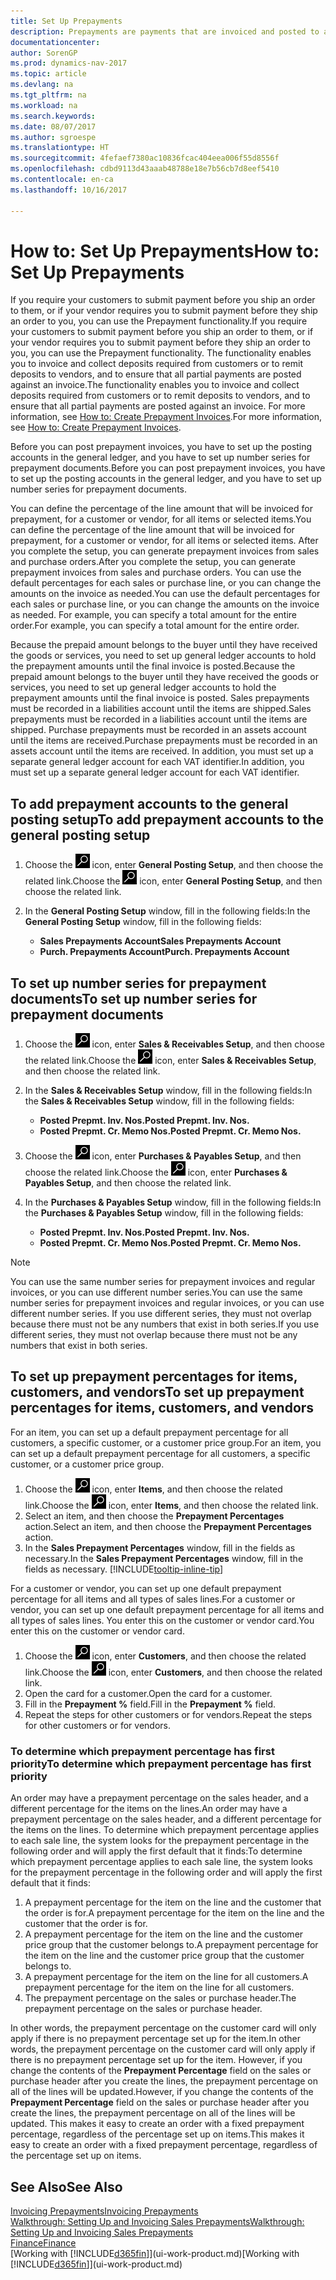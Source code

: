 ```yaml
---
title: Set Up Prepayments
description: Prepayments are payments that are invoiced and posted to a sales or purchase prepayment order before final invoicing. You might require a deposit before you manufacture items to order, or you might require payment before you ship items to a customer. The prepayments functionality enables you to invoice and collect deposits required from customers or to remit deposits to vendors. Thus, you can ensure that all payments are posted against an invoice.
documentationcenter: 
author: SorenGP
ms.prod: dynamics-nav-2017
ms.topic: article
ms.devlang: na
ms.tgt_pltfrm: na
ms.workload: na
ms.search.keywords: 
ms.date: 08/07/2017
ms.author: sgroespe
ms.translationtype: HT
ms.sourcegitcommit: 4fefaef7380ac10836fcac404eea006f55d8556f
ms.openlocfilehash: cdbd9113d43aaab48788e18e7b56cb7d8eef5410
ms.contentlocale: en-ca
ms.lasthandoff: 10/16/2017

---
```

# <a name="how-to-set-up-prepayments"></a><span data-ttu-id="f4dcb-106">How to: Set Up Prepayments</span><span class="sxs-lookup"><span data-stu-id="f4dcb-106">How to: Set Up Prepayments</span></span>
<span data-ttu-id="f4dcb-107">If you require your customers to submit payment before you ship an order to them, or if your vendor requires you to submit payment before they ship an order to you, you can use the Prepayment functionality.</span><span class="sxs-lookup"><span data-stu-id="f4dcb-107">If you require your customers to submit payment before you ship an order to them, or if your vendor requires you to submit payment before they ship an order to you, you can use the Prepayment functionality.</span></span> <span data-ttu-id="f4dcb-108">The functionality enables you to invoice and collect deposits required from customers or to remit deposits to vendors, and to ensure that all partial payments are posted against an invoice.</span><span class="sxs-lookup"><span data-stu-id="f4dcb-108">The functionality enables you to invoice and collect deposits required from customers or to remit deposits to vendors, and to ensure that all partial payments are posted against an invoice.</span></span> <span data-ttu-id="f4dcb-109">For more information, see [How to: Create Prepayment Invoices](finance-how-to-create-prepayment-invoices.md).</span><span class="sxs-lookup"><span data-stu-id="f4dcb-109">For more information, see [How to: Create Prepayment Invoices](finance-how-to-create-prepayment-invoices.md).</span></span>

<span data-ttu-id="f4dcb-110">Before you can post prepayment invoices, you have to set up the posting accounts in the general ledger, and you have to set up number series for prepayment documents.</span><span class="sxs-lookup"><span data-stu-id="f4dcb-110">Before you can post prepayment invoices, you have to set up the posting accounts in the general ledger, and you have to set up number series for prepayment documents.</span></span>  

<span data-ttu-id="f4dcb-111">You can define the percentage of the line amount that will be invoiced for prepayment, for a customer or vendor, for all items or selected items.</span><span class="sxs-lookup"><span data-stu-id="f4dcb-111">You can define the percentage of the line amount that will be invoiced for prepayment, for a customer or vendor, for all items or selected items.</span></span> <span data-ttu-id="f4dcb-112">After you complete the setup, you can generate prepayment invoices from sales and purchase orders.</span><span class="sxs-lookup"><span data-stu-id="f4dcb-112">After you complete the setup, you can generate prepayment invoices from sales and purchase orders.</span></span> <span data-ttu-id="f4dcb-113">You can use the default percentages for each sales or purchase line, or you can change the amounts on the invoice as needed.</span><span class="sxs-lookup"><span data-stu-id="f4dcb-113">You can use the default percentages for each sales or purchase line, or you can change the amounts on the invoice as needed.</span></span> <span data-ttu-id="f4dcb-114">For example, you can specify a total amount for the entire order.</span><span class="sxs-lookup"><span data-stu-id="f4dcb-114">For example, you can specify a total amount for the entire order.</span></span>  

<span data-ttu-id="f4dcb-115">Because the prepaid amount belongs to the buyer until they have received the goods or services, you need to set up general ledger accounts to hold the prepayment amounts until the final invoice is posted.</span><span class="sxs-lookup"><span data-stu-id="f4dcb-115">Because the prepaid amount belongs to the buyer until they have received the goods or services, you need to set up general ledger accounts to hold the prepayment amounts until the final invoice is posted.</span></span> <span data-ttu-id="f4dcb-116">Sales prepayments must be recorded in a liabilities account until the items are shipped.</span><span class="sxs-lookup"><span data-stu-id="f4dcb-116">Sales prepayments must be recorded in a liabilities account until the items are shipped.</span></span> <span data-ttu-id="f4dcb-117">Purchase prepayments must be recorded in an assets account until the items are received.</span><span class="sxs-lookup"><span data-stu-id="f4dcb-117">Purchase prepayments must be recorded in an assets account until the items are received.</span></span> <span data-ttu-id="f4dcb-118">In addition, you must set up a separate general ledger account for each VAT identifier.</span><span class="sxs-lookup"><span data-stu-id="f4dcb-118">In addition, you must set up a separate general ledger account for each VAT identifier.</span></span>

## <a name="to-add-prepayment-accounts-to-the-general-posting-setup"></a><span data-ttu-id="f4dcb-119">To add prepayment accounts to the general posting setup</span><span class="sxs-lookup"><span data-stu-id="f4dcb-119">To add prepayment accounts to the general posting setup</span></span>  

1. <span data-ttu-id="f4dcb-120">Choose the ![Search for Page or Report](media/ui-search/search_small.png "Search for Page or Report icon") icon, enter **General Posting Setup**, and then choose the related link.</span><span class="sxs-lookup"><span data-stu-id="f4dcb-120">Choose the ![Search for Page or Report](media/ui-search/search_small.png "Search for Page or Report icon") icon, enter **General Posting Setup**, and then choose the related link.</span></span>
2. <span data-ttu-id="f4dcb-121">In the **General Posting Setup** window, fill in the following fields:</span><span class="sxs-lookup"><span data-stu-id="f4dcb-121">In the **General Posting Setup** window, fill in the following fields:</span></span>  

    - <span data-ttu-id="f4dcb-122">**Sales Prepayments Account**</span><span class="sxs-lookup"><span data-stu-id="f4dcb-122">**Sales Prepayments Account**</span></span>  
    - <span data-ttu-id="f4dcb-123">**Purch. Prepayments Account**</span><span class="sxs-lookup"><span data-stu-id="f4dcb-123">**Purch. Prepayments Account**</span></span>  

## <a name="to-set-up-number-series-for-prepayment-documents"></a><span data-ttu-id="f4dcb-124">To set up number series for prepayment documents</span><span class="sxs-lookup"><span data-stu-id="f4dcb-124">To set up number series for prepayment documents</span></span>  

1. <span data-ttu-id="f4dcb-125">Choose the ![Search for Page or Report](media/ui-search/search_small.png "Search for Page or Report icon") icon, enter **Sales & Receivables Setup**, and then choose the related link.</span><span class="sxs-lookup"><span data-stu-id="f4dcb-125">Choose the ![Search for Page or Report](media/ui-search/search_small.png "Search for Page or Report icon") icon, enter **Sales & Receivables Setup**, and then choose the related link.</span></span>
2. <span data-ttu-id="f4dcb-126">In the **Sales & Receivables Setup** window, fill in the following fields:</span><span class="sxs-lookup"><span data-stu-id="f4dcb-126">In the **Sales & Receivables Setup** window, fill in the following fields:</span></span>  

   - <span data-ttu-id="f4dcb-127">**Posted Prepmt. Inv. Nos.**</span><span class="sxs-lookup"><span data-stu-id="f4dcb-127">**Posted Prepmt. Inv. Nos.**</span></span>
   - <span data-ttu-id="f4dcb-128">**Posted Prepmt. Cr. Memo Nos.**</span><span class="sxs-lookup"><span data-stu-id="f4dcb-128">**Posted Prepmt. Cr. Memo Nos.**</span></span>

1. <span data-ttu-id="f4dcb-129">Choose the ![Search for Page or Report](media/ui-search/search_small.png "Search for Page or Report icon") icon, enter **Purchases & Payables Setup**, and then choose the related link.</span><span class="sxs-lookup"><span data-stu-id="f4dcb-129">Choose the ![Search for Page or Report](media/ui-search/search_small.png "Search for Page or Report icon") icon, enter **Purchases & Payables Setup**, and then choose the related link.</span></span>
2. <span data-ttu-id="f4dcb-130">In the **Purchases & Payables Setup** window, fill in the following fields:</span><span class="sxs-lookup"><span data-stu-id="f4dcb-130">In the **Purchases & Payables Setup** window, fill in the following fields:</span></span>

    - <span data-ttu-id="f4dcb-131">**Posted Prepmt. Inv. Nos.**</span><span class="sxs-lookup"><span data-stu-id="f4dcb-131">**Posted Prepmt. Inv. Nos.**</span></span>
    - <span data-ttu-id="f4dcb-132">**Posted Prepmt. Cr. Memo Nos.**</span><span class="sxs-lookup"><span data-stu-id="f4dcb-132">**Posted Prepmt. Cr. Memo Nos.**</span></span>

> [!NOTE]  
>  <span data-ttu-id="f4dcb-133">You can use the same number series for prepayment invoices and regular invoices, or you can use different number series.</span><span class="sxs-lookup"><span data-stu-id="f4dcb-133">You can use the same number series for prepayment invoices and regular invoices, or you can use different number series.</span></span> <span data-ttu-id="f4dcb-134">If you use different series, they must not overlap because there must not be any numbers that exist in both series.</span><span class="sxs-lookup"><span data-stu-id="f4dcb-134">If you use different series, they must not overlap because there must not be any numbers that exist in both series.</span></span>  

## <a name="to-set-up-prepayment-percentages-for-items-customers-and-vendors"></a><span data-ttu-id="f4dcb-135">To set up prepayment percentages for items, customers, and vendors</span><span class="sxs-lookup"><span data-stu-id="f4dcb-135">To set up prepayment percentages for items, customers, and vendors</span></span>  
<span data-ttu-id="f4dcb-136">For an item, you can set up a default prepayment percentage for all customers, a specific customer, or a customer price group.</span><span class="sxs-lookup"><span data-stu-id="f4dcb-136">For an item, you can set up a default prepayment percentage for all customers, a specific customer, or a customer price group.</span></span>  

1. <span data-ttu-id="f4dcb-137">Choose the ![Search for Page or Report](media/ui-search/search_small.png "Search for Page or Report icon") icon, enter **Items**, and then choose the related link.</span><span class="sxs-lookup"><span data-stu-id="f4dcb-137">Choose the ![Search for Page or Report](media/ui-search/search_small.png "Search for Page or Report icon") icon, enter **Items**, and then choose the related link.</span></span>
2. <span data-ttu-id="f4dcb-138">Select an item, and then choose the **Prepayment Percentages** action.</span><span class="sxs-lookup"><span data-stu-id="f4dcb-138">Select an item, and then choose the **Prepayment Percentages** action.</span></span>  
3. <span data-ttu-id="f4dcb-139">In the **Sales Prepayment Percentages** window, fill in the fields as necessary.</span><span class="sxs-lookup"><span data-stu-id="f4dcb-139">In the **Sales Prepayment Percentages** window, fill in the fields as necessary.</span></span> [!INCLUDE[tooltip-inline-tip](includes/tooltip-inline-tip_md.md)]

<span data-ttu-id="f4dcb-140">For a customer or vendor, you can set up one default prepayment percentage for all items and all types of sales lines.</span><span class="sxs-lookup"><span data-stu-id="f4dcb-140">For a customer or vendor, you can set up one default prepayment percentage for all items and all types of sales lines.</span></span> <span data-ttu-id="f4dcb-141">You enter this on the customer or vendor card.</span><span class="sxs-lookup"><span data-stu-id="f4dcb-141">You enter this on the customer or vendor card.</span></span>

1. <span data-ttu-id="f4dcb-142">Choose the ![Search for Page or Report](media/ui-search/search_small.png "Search for Page or Report icon") icon, enter **Customers**, and then choose the related link.</span><span class="sxs-lookup"><span data-stu-id="f4dcb-142">Choose the ![Search for Page or Report](media/ui-search/search_small.png "Search for Page or Report icon") icon, enter **Customers**, and then choose the related link.</span></span>
2. <span data-ttu-id="f4dcb-143">Open the card for a customer.</span><span class="sxs-lookup"><span data-stu-id="f4dcb-143">Open the card for a customer.</span></span>
3. <span data-ttu-id="f4dcb-144">Fill in the **Prepayment %** field.</span><span class="sxs-lookup"><span data-stu-id="f4dcb-144">Fill in the **Prepayment %** field.</span></span>
4. <span data-ttu-id="f4dcb-145">Repeat the steps for other customers or for vendors.</span><span class="sxs-lookup"><span data-stu-id="f4dcb-145">Repeat the steps for other customers or for vendors.</span></span>  

### <a name="to-determine-which-prepayment-percentage-has-first-priority"></a><span data-ttu-id="f4dcb-146">To determine which prepayment percentage has first priority</span><span class="sxs-lookup"><span data-stu-id="f4dcb-146">To determine which prepayment percentage has first priority</span></span>  
<span data-ttu-id="f4dcb-147">An order may have a prepayment percentage on the sales header, and a different percentage for the items on the lines.</span><span class="sxs-lookup"><span data-stu-id="f4dcb-147">An order may have a prepayment percentage on the sales header, and a different percentage for the items on the lines.</span></span> <span data-ttu-id="f4dcb-148">To determine which prepayment percentage applies to each sale line, the system looks for the prepayment percentage in the following order and will apply the first default that it finds:</span><span class="sxs-lookup"><span data-stu-id="f4dcb-148">To determine which prepayment percentage applies to each sale line, the system looks for the prepayment percentage in the following order and will apply the first default that it finds:</span></span>  
1. <span data-ttu-id="f4dcb-149">A prepayment percentage for the item on the line and the customer that the order is for.</span><span class="sxs-lookup"><span data-stu-id="f4dcb-149">A prepayment percentage for the item on the line and the customer that the order is for.</span></span>  
2. <span data-ttu-id="f4dcb-150">A prepayment percentage for the item on the line and the customer price group that the customer belongs to.</span><span class="sxs-lookup"><span data-stu-id="f4dcb-150">A prepayment percentage for the item on the line and the customer price group that the customer belongs to.</span></span>  
3. <span data-ttu-id="f4dcb-151">A prepayment percentage for the item on the line for all customers.</span><span class="sxs-lookup"><span data-stu-id="f4dcb-151">A prepayment percentage for the item on the line for all customers.</span></span>  
4. <span data-ttu-id="f4dcb-152">The prepayment percentage on the sales or purchase header.</span><span class="sxs-lookup"><span data-stu-id="f4dcb-152">The prepayment percentage on the sales or purchase header.</span></span>  

<span data-ttu-id="f4dcb-153">In other words, the prepayment percentage on the customer card will only apply if there is no prepayment percentage set up for the item.</span><span class="sxs-lookup"><span data-stu-id="f4dcb-153">In other words, the prepayment percentage on the customer card will only apply if there is no prepayment percentage set up for the item.</span></span> <span data-ttu-id="f4dcb-154">However, if you change the contents of the **Prepayment Percentage** field on the sales or purchase header after you create the lines, the prepayment percentage on all of the lines will be updated.</span><span class="sxs-lookup"><span data-stu-id="f4dcb-154">However, if you change the contents of the **Prepayment Percentage** field on the sales or purchase header after you create the lines, the prepayment percentage on all of the lines will be updated.</span></span> <span data-ttu-id="f4dcb-155">This makes it easy to create an order with a fixed prepayment percentage, regardless of the percentage set up on items.</span><span class="sxs-lookup"><span data-stu-id="f4dcb-155">This makes it easy to create an order with a fixed prepayment percentage, regardless of the percentage set up on items.</span></span>

## <a name="see-also"></a><span data-ttu-id="f4dcb-156">See Also</span><span class="sxs-lookup"><span data-stu-id="f4dcb-156">See Also</span></span>  
[<span data-ttu-id="f4dcb-157">Invoicing Prepayments</span><span class="sxs-lookup"><span data-stu-id="f4dcb-157">Invoicing Prepayments</span></span>](finance-invoice-prepayments.md)  
[<span data-ttu-id="f4dcb-158">Walkthrough: Setting Up and Invoicing Sales Prepayments</span><span class="sxs-lookup"><span data-stu-id="f4dcb-158">Walkthrough: Setting Up and Invoicing Sales Prepayments</span></span>](walkthrough-setting-up-and-invoicing-sales-prepayments.md)  
[<span data-ttu-id="f4dcb-159">Finance</span><span class="sxs-lookup"><span data-stu-id="f4dcb-159">Finance</span></span>](finance.md)  
<span data-ttu-id="f4dcb-160">[Working with [!INCLUDE[d365fin](includes/d365fin_md.md)]](ui-work-product.md)</span><span class="sxs-lookup"><span data-stu-id="f4dcb-160">[Working with [!INCLUDE[d365fin](includes/d365fin_md.md)]](ui-work-product.md)</span></span>

